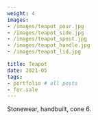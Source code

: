 ```yaml
---
weight: 4
images:
- /images/teapot_pour.jpg
- /images/teapot_side.jpg
- /images/teapot_spout.jpg
- /images/teapot_handle.jpg
- /images/teapot_lid.jpg

title: Teapot
date: 2021-05
tags:
- portfolio # all posts
- for-sale
---
```


Stonewear, handbuilt, cone 6. 
